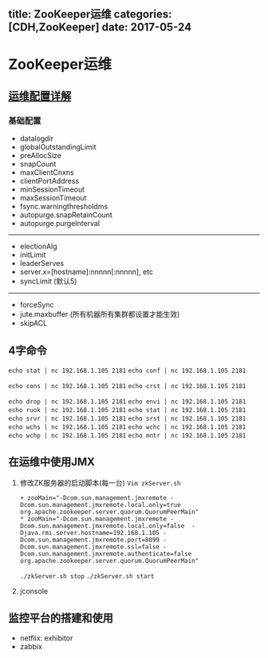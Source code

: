 title: ZooKeeper运维
categories: [CDH,ZooKeeper]
date: 2017-05-24
---
# ZooKeeper运维
## [运维配置详解](http://zookeeper.apache.org/doc/r3.4.6/zookeeperAdmin.html)
### 基础配置
- datalogdir
- globalOutstandingLimit
- preAllocSize
- snapCount
- maxClientCnxns
- clientPortAddress
- minSessionTimeout
- maxSessionTimeout
- fsync.warningthresholdms
- autopurge.snapRetainCount
- autopurge.purgeInterval

---
- electionAlg
- initLimit
- leaderServes
- server.x=[hostname]:nnnnn[:nnnnn], etc
- syncLimit (默认5)

---
- forceSync 
- jute.maxbuffer (所有机器所有集群都设置才能生效)
- skipACL




## 4字命令
`echo stat | nc 192.168.1.105 2181`
`echo conf | nc 192.168.1.105 2181`
<!-- 根据单机和集群显示不同信息 -->
`echo cons | nc 192.168.1.105 2181`
`echo crst | nc 192.168.1.105 2181` 
<!-- 重置所有信息 -->
`echo drop | nc 192.168.1.105 2181` 
`echo envi | nc 192.168.1.105 2181` 
`echo ruok | nc 192.168.1.105 2181` 
`echo stat | nc 192.168.1.105 2181` 
`echo srvr | nc 192.168.1.105 2181` 
`echo srst | nc 192.168.1.105 2181` 
`echo wchs | nc 192.168.1.105 2181` 
`echo wchc | nc 192.168.1.105 2181` 
`echo wchp | nc 192.168.1.105 2181` 
`echo mntr | nc 192.168.1.105 2181` 

## 在运维中使用JMX
1. 修改ZK服务器的启动脚本(每一台)
    `Vim zkServer.sh`
    ```
    + zooMain="-Dcom.sun.management.jmxremote -Dcom.sun.management.jmxremote.local.only=true org.apache.zookeeper.server.quorum.QuorumPeerMain"
    * zooMain="-Dcom.sun.management.jmxremote -Dcom.sun.management.jmxremote.local.only=false  -Djava.rmi.server.hostname=192.168.1.105 -Dcom.sun.management.jmxremote.port=8899 -Dcom.sun.management.jmxremote.ssl=false -Dcom.sun.management.jmxremote.authenticate=false org.apache.zookeeper.server.quorum.QuorumPeerMain"
    ```
    `./zkServer.sh stop`
    `./zkServer.sh start`

2. jconsole

## 监控平台的搭建和使用
- netflix: exhibitor 
- zabbix